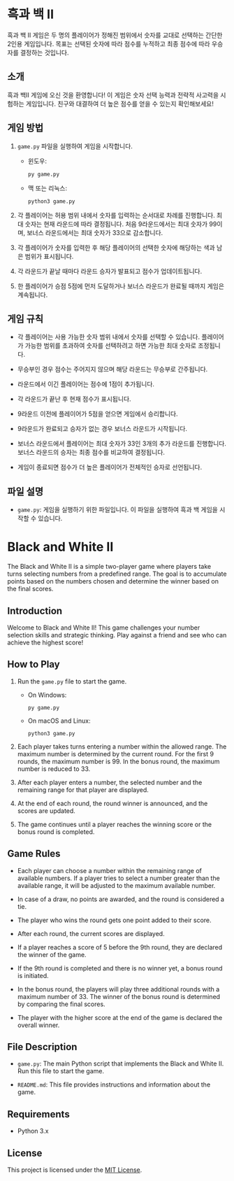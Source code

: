 
# 흑과 백 II

흑과 백 II 게임은 두 명의 플레이어가 정해진 범위에서 숫자를 교대로 선택하는 간단한 2인용 게임입니다. 목표는 선택된 숫자에 따라 점수를 누적하고 최종 점수에 따라 우승자를 결정하는 것입니다.

## 소개

흑과 백II 게임에 오신 것을 환영합니다! 이 게임은 숫자 선택 능력과 전략적 사고력을 시험하는 게임입니다. 친구와 대결하여 더 높은 점수를 얻을 수 있는지 확인해보세요!

## 게임 방법

1. `game.py` 파일을 실행하여 게임을 시작합니다.
    - 윈도우:
        ```shell
        py game.py
        ```

   - 맥 또는 리눅스:
     ```shell
     python3 game.py
     ```

2. 각 플레이어는 허용 범위 내에서 숫자를 입력하는 순서대로 차례를 진행합니다. 최대 숫자는 현재 라운드에 따라 결정됩니다. 처음 9라운드에서는 최대 숫자가 99이며, 보너스 라운드에서는 최대 숫자가 33으로 감소합니다.

3. 각 플레이어가 숫자를 입력한 후 해당 플레이어의 선택한 숫자에 해당하는 색과 남은 범위가 표시됩니다.

4. 각 라운드가 끝날 때마다 라운드 승자가 발표되고 점수가 업데이트됩니다.

5. 한 플레이어가 승점 5점에 먼저 도달하거나 보너스 라운드가 완료될 때까지 게임은 계속됩니다.

## 게임 규칙

- 각 플레이어는 사용 가능한 숫자 범위 내에서 숫자를 선택할 수 있습니다. 플레이어가 가능한 범위를 초과하여 숫자를 선택하려고 하면 가능한 최대 숫자로 조정됩니다.

- 무승부인 경우 점수는 주어지지 않으며 해당 라운드는 무승부로 간주됩니다.

- 라운드에서 이긴 플레이어는 점수에 1점이 추가됩니다.

- 각 라운드가 끝난 후 현재 점수가 표시됩니다.

- 9라운드 이전에 플레이어가 5점을 얻으면 게임에서 승리합니다.

- 9라운드가 완료되고 승자가 없는 경우 보너스 라운드가 시작됩니다.

- 보너스 라운드에서 플레이어는 최대 숫자가 33인 3개의 추가 라운드를 진행합니다. 보너스 라운드의 승자는 최종 점수를 비교하여 결정됩니다.

- 게임이 종료되면 점수가 더 높은 플레이어가 전체적인 승자로 선언됩니다.

## 파일 설명

- `game.py`: 게임을 실행하기 위한 파일입니다. 이 파일을 실행하여 흑과 백 게임을 시작할 수 있습니다.


# Black and White II

The Black and White II is a simple two-player game where players take turns selecting numbers from a predefined range. The goal is to accumulate points based on the numbers chosen and determine the winner based on the final scores.

## Introduction

Welcome to Black and White II! This game challenges your number selection skills and strategic thinking. Play against a friend and see who can achieve the highest score!

## How to Play

1. Run the `game.py` file to start the game.
    - On Windows:
        ```shell
        py game.py
        ```

   - On macOS and Linux:
     ```shell
     python3 game.py
     ```

2. Each player takes turns entering a number within the allowed range. The maximum number is determined by the current round. For the first 9 rounds, the maximum number is 99. In the bonus round, the maximum number is reduced to 33.

3. After each player enters a number, the selected number and the remaining range for that player are displayed.

4. At the end of each round, the round winner is announced, and the scores are updated.

5. The game continues until a player reaches the winning score or the bonus round is completed.

## Game Rules

- Each player can choose a number within the remaining range of available numbers. If a player tries to select a number greater than the available range, it will be adjusted to the maximum available number.

- In case of a draw, no points are awarded, and the round is considered a tie.

- The player who wins the round gets one point added to their score.

- After each round, the current scores are displayed.

- If a player reaches a score of 5 before the 9th round, they are declared the winner of the game.

- If the 9th round is completed and there is no winner yet, a bonus round is initiated.

- In the bonus round, the players will play three additional rounds with a maximum number of 33. The winner of the bonus round is determined by comparing the final scores.

- The player with the higher score at the end of the game is declared the overall winner.

## File Description

- `game.py`: The main Python script that implements the Black and White II. Run this file to start the game.

- `README.md`: This file provides instructions and information about the game.

## Requirements

- Python 3.x

## License

This project is licensed under the [MIT License](https://opensource.org/licenses/MIT).
